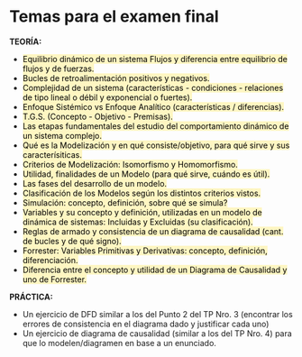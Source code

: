 # Temas para el examen final


**TEORÍA:**  
- <mark style="background: #FFF3A3A6;">Equilibrio dinámico de un sistema Flujos y diferencia entre equilibrio de flujos y de fuerzas. </mark>
- <mark style="background: #FFF3A3A6;">Bucles de retroalimentación positivos y negativos.</mark>  
- <mark style="background: #FFF3A3A6;">Complejidad de un sistema (características - condiciones - relaciones de tipo lineal o débil y exponencial o fuertes).  </mark>
- <mark style="background: #FFF3A3A6;">Enfoque Sistémico vs Enfoque Analítico (características / diferencias).  </mark>
- <mark style="background: #FFF3A3A6;">T.G.S. (Concepto - Objetivo - Premisas).  </mark>
- <mark style="background: #FFF3A3A6;">Las etapas fundamentales del estudio del comportamiento dinámico de un sistema complejo. </mark>
- <mark style="background: #FFF3A3A6;">Qué es la Modelización y en qué consiste/objetivo, para qué sirve y sus caracterísiticas.</mark>
- <mark style="background: #FFF3A3A6;">Criterios de Modelización: Isomorfismo y Homomorfismo.  </mark>
- <mark style="background: #FFF3A3A6;">Utilidad, finalidades de un Modelo (para qué sirve, cuándo es útil).  </mark>
- <mark style="background: #FFF3A3A6;">Las fases del desarrollo de un modelo.  </mark>
- <mark style="background: #FFF3A3A6;">Clasificación de los Modelos según los distintos criterios vistos.  </mark>
- <mark style="background: #FFF3A3A6;">Simulación: concepto, definición, sobre qué se simula?  </mark>
- <mark style="background: #FFF3A3A6;">Variables y su concepto y definición, utilizadas en un modelo de dinámica de sistemas: Incluidas y Excluidas (su clasificación). </mark>
- <mark style="background: #FFF3A3A6;">Reglas de armado y consistencia de un diagrama de causalidad (cant. de bucles y de qué signo).  </mark>
- <mark style="background: #FFF3A3A6;">Forrester: Variables Primitivas y Derivativas: concepto, definición, diferenciación.  </mark>
- <mark style="background: #FFF3A3A6;">Diferencia entre el concepto y utilidad de un Diagrama de Causalidad y uno de Forrester.</mark>  

**PRÁCTICA:**  
- Un ejercicio de DFD similar a los del Punto 2 del TP Nro. 3 (encontrar los errores de consistencia en el diagrama dado y justificar cada uno)  
- Un ejercicio de diagrama de causalidad (similar a los del TP Nro. 4) para que lo modelen/diagramen en base a un enunciado.